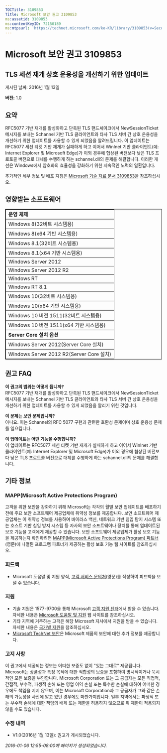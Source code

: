 ```yaml
---
TOCTitle: 3109853
Title: Microsoft 보안 권고 3109853
ms:assetid: 3109853
ms:contentKeyID: 72150189
ms:mtpsurl: 'https://technet.microsoft.com/ko-KR/library/3109853(v=Security.10)'
---
```


Microsoft 보안 권고 3109853
===========================

TLS 세션 재개 상호 운용성을 개선하기 위한 업데이트
--------------------------------------------------

게시된 날짜: 2016년 1월 13일

**버전:** 1.0

요약
----

<span id="sectionToggle0"></span>
RFC5077 기반 재개를 활성화하고 단축된 TLS 핸드셰이크에서 NewSessionTicket 메시지를 보내는 Schannel 기반 TLS 클라이언트와 타사 TLS 서버 간 상호 운용성을 개선하기 위한 업데이트를 사용할 수 있게 되었음을 알려드립니다. 이 업데이트는 RFC5077 세션 티켓 기반 재개가 실패하게 하고 이어서 WinInet 기반 클라이언트(예: Internet Explorer 및 Microsoft Edge)가 이외 경우에 협상된 버전보다 낮은 TLS 프로토콜 버전으로 대체를 수행하게 하는 schannel.dll의 문제를 해결합니다. 이러한 개선은 Windows에서 암호화의 효율성을 강화하기 위한 지속적인 노력의 일환입니다.

추가적인 세부 정보 및 배포 지침은 [Microsoft 기술 자료 문서 3109853](https://support.microsoft.com/ko-kr/kb/3109853)을 참조하십시오.

영향받는 소프트웨어
-------------------

<span id="sectionToggle1"></span>
 
<p></p>
<table style="border:1px solid black;">
<colgroup>
<col width="100%" />
</colgroup>
<tbody>
<tr class="odd">
<td style="border:1px solid black;"><strong>운영 체제</strong></td>
</tr>
<tr class="even">
<td style="border:1px solid black;">Windows 8(32비트 시스템용)</td>
</tr>
<tr class="odd">
<td style="border:1px solid black;">Windows 8(x64 기반 시스템용)</td>
</tr>
<tr class="even">
<td style="border:1px solid black;">Windows 8.1(32비트 시스템용)</td>
</tr>
<tr class="odd">
<td style="border:1px solid black;">Windows 8.1(x64 기반 시스템용)</td>
</tr>
<tr class="even">
<td style="border:1px solid black;">Windows Server 2012</td>
</tr>
<tr class="odd">
<td style="border:1px solid black;">Windows Server 2012 R2</td>
</tr>
<tr class="even">
<td style="border:1px solid black;">Windows RT</td>
</tr>
<tr class="odd">
<td style="border:1px solid black;">Windows RT 8.1</td>
</tr>
<tr class="even">
<td style="border:1px solid black;">Windows 10(32비트 시스템용)</td>
</tr>
<tr class="odd">
<td style="border:1px solid black;">Windows 10(x64 기반 시스템용)</td>
</tr>
<tr class="even">
<td style="border:1px solid black;">Windows 10 버전 1511(32비트 시스템용)</td>
</tr>
<tr class="odd">
<td style="border:1px solid black;">Windows 10 버전 1511(x64 기반 시스템용)</td>
</tr>
<tr class="even">
<td style="border:1px solid black;"><strong>Server Core 설치 옵션</strong></td>
</tr>
<tr class="odd">
<td style="border:1px solid black;">Windows Server 2012(Server Core 설치)</td>
</tr>
<tr class="even">
<td style="border:1px solid black;">Windows Server 2012 R2(Server Core 설치)</td>
</tr>
</tbody>
</table>
  
권고 FAQ  
--------
  
<span id="sectionToggle2"></span>
**이 권고의 범위는 어떻게 됩니까?**    
RFC5077 기반 재개를 활성화하고 단축된 TLS 핸드셰이크에서 NewSessionTicket 메시지를 보내는 Schannel 기반 TLS 클라이언트와 타사 TLS 서버 간 상호 운용성을 개선하기 위한 업데이트를 사용할 수 있게 되었음을 알리기 위한 것입니다.
  
**이 문제는 보안 문제입니까?**       
아니요. 이는 Schannel의 RFC 5077 구현과 관련한 호환성 문제이며 상호 운용성 문제를 일으킵니다.
  
**이 업데이트는 어떤 기능을 수행합니까?**    
이 업데이트는 RFC5077 세션 티켓 기반 재개가 실패하게 하고 이어서 WinInet 기반 클라이언트(예: Internet Explorer 및 Microsoft Edge)가 이외 경우에 협상된 버전보다 낮은 TLS 프로토콜 버전으로 대체를 수행하게 하는 schannel.dll의 문제를 해결합니다.
  
기타 정보  
---------
  
<span id="sectionToggle3"></span>
### MAPP(Microsoft Active Protections Program)
  
고객을 위한 보안을 강화하기 위해 Microsoft는 각각의 월별 보안 업데이트를 배포하기 전에 주요 보안 소프트웨어 제공업체에 취약성 정보를 제공합니다. 보안 소프트웨어 제공업체는 이 취약성 정보를 사용하여 바이러스 백신, 네트워크 기반 침입 탐지 시스템 또는 호스트 기반 침임 방지 시스템 등 자사의 보안 소프트웨어나 장치를 통해 업데이트된 보호 기능을 고객에게 제공할 수 있습니다. 보안 소프트웨어 제공업체가 활성 보호 기능을 제공하는지 확인하려면 [MAPP(Microsoft Active Protections Program) 파트너](https://technet.microsoft.com/ko-kr/security/dn467918)(영문)에 나열된 프로그램 파트너가 제공하는 활성 보호 기능 웹 사이트를 참조하십시오.
  
### 피드백
  
-   Microsoft 도움말 및 지원 양식, [고객 서비스 문의처](https://support.microsoft.com/kb/?scid=sw;en;1257&amp;showpage=1&amp;ws=technet&amp;sd=tech)(영문)를 작성하여 피드백을 보낼 수 있습니다.
  
### 지원
  
-   기술 지원은 1577-9700을 통해 Microsoft [고객 지원 센터](https://support.microsoft.com/ko-kr/gp/gp_security_main)에서 받을 수 있습니다. 자세한 내용은 [Microsoft 도움말 및 지원](https://support.microsoft.com/ko-kr) 웹 사이트를 참조하십시오.  
-   기타 지역에 거주하는 고객은 해당 Microsoft 지사에서 지원을 받을 수 있습니다. 자세한 내용은 [국가별 지원](https://support2.microsoft.com/ko-kr/common/international.aspx)을 참조하십시오.  
-   [Microsoft TechNet 보안](https://technet.microsoft.com/ko-kr/security/default.aspx)은 Microsoft 제품의 보안에 대한 추가 정보를 제공합니다.
  
### 고지 사항
  
이 권고에서 제공되는 정보는 어떠한 보증도 없이 "있는 그대로" 제공됩니다. Microsoft는 상품성과 특정 목적에 대한 적합성의 보증을 포함하여 명시적이거나 묵시적인 모든 보증을 부인합니다. Microsoft Corporation 또는 그 공급자는 모든 직접적, 간접적, 부수적, 파생적 손해 또는 영업 이익 손실 또는 특수한 손실에 대하여 어떠한 경우에도 책임을 지지 않으며, 이는 Microsoft Corporation과 그 공급자가 그와 같은 손해의 가능성을 사전에 알고 있던 경우에도 마찬가지입니다. 일부 지역에서는 파생적 또는 부수적 손해에 대한 책임의 배제 또는 제한을 허용하지 않으므로 위 제한이 적용되지 않을 수도 있습니다.
  
### 수정 내역
  
-   V1.0(2016년 1월 13일): 권고가 게시되었습니다.
  
*2016-01-06 12:55-08:00에 페이지가 생성되었습니다.*
